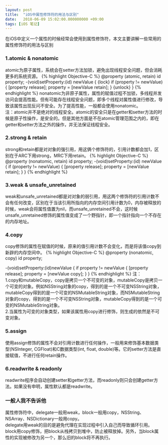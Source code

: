 ```yaml
---
layout: post
title:  "iOS中属性修饰符的用法与区别"
date:   2018-06-09 15:02:00.000000000 +09:00
tags: [iOS 笔记]
---
```

在iOS中定义一个属性的时候经常会使用到属性修饰符，本文主要讲解一些常用的属性修饰符的用法与区别
### 1.atomic & nonatomic
atomic为原子属性，系统会在setter方法加锁，避免出现线程安全问题，但会消耗更多的系统资源。
{% highlight Objective-C %}
@property (atomic, retain) id property;
-(void)setProperty:(id) newValue {
	{lock}
		if (property != newValue) {
			[property release];
			property = [newValue retain];
		}
	{unlock}
}
{% endhighlight %}
nonatomic为非原子属性，属性的赋值过程不加锁，多线程并发访问会提高性能。但有可能存在线程安全问题，即多个线程对属性值进行修改，导致该属性出现反问不安全。为了提高性能，一般都会使用nonatomic。    
注：atomic并不是绝对的线程安全。atomic的安全只是在getter和setter方法的时候是原子性操作，是安全的。但是其他方面是不在atomic管理范围之内的，即在getter和setter方法之外的操作，并无法保证线程安全。
### 2.strong & retain
strong和retain都是对对象的强引用，用这俩个修饰符的，引用计数都会加1，区别在于ARC下用strong，MRC下用retain。
{% highlight Objective-C %}
@property (nonatomic, retain) id property;
-(void)setProperty:(id) newValue {
	if (property != newValue) {
		[property release];
		property = [newValue retain];
	}
}
{% endhighlight %}
### 3.weak & unsafe_unretained
weak和unsafe_unretained都是对对象的弱引用，用这两个修饰符的引用计数不会有任何改变，区别在于当该引用所指向的内存空间引用计数为0，内存被释放的时候，weak会将属性值置为nil，而unsafe_unretained不会，这时候unsafe_unretained修饰的属性值变成了一个野指针，即一个指针指向一个不存在的内存地址。
### 4.copy
copy修饰的属性在赋值的时候，原来的值引用计数不会变化，而是将该值copy到新辟的内存空间中。
{% highlight Objective-C %}
@property (nonatomic, copy) id property;

-(void)setProperty:(id)newValue {
	if property != newValue {
		[property release];
		property = [newValue copy];
	}
}
{% endhighlight %}
注：    
1.copy和mutableCopy，copy是拷贝一个不可变的对象，mutableCopy是拷贝一个可变的对象。例如NSString对象的copy，得到的是一个不可变NSString对象，mutableCopy得到的是一个可变的NSMutableString对象，而NSMutableString对象的copy，得到的是一个不可变NSString对象，mutableCopy得到的是一个可变的NSMutableString对象。    
2.当属性为可变的对象类型，如果该属性用copy进行修饰，则生成的依然是不可变对象。
### 5.assign
使用assign修饰的属性不会对引用计数进行任何操作，一般用来修饰基本数据类型(NSInteger, CGFloat)和C数据类型(int, float, double)等。它的setter方法是直接赋值，不进行任何retain操作。
### 6.readwrite & readonly
readwrite程序会自动创建setter和getter方法，而readonly则只会创建getter方法。如果没有申明，属性默认都是readwrite。    

### 一般人我不告诉他
属性修饰符中，delegate一般用weak，block一般用copy，NSString、NSArray、NSDictionary一般用copy。    
delegate用weak的目的是避免代理在实现过程中引入自己而导致循环引用。    
block用copy修饰，把block从栈拷贝到堆中，防止被释放掉。另外，当block属性的实现被修改为另一个，那么旧的block将不再执行。    

